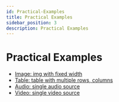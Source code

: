 ```yaml
---
id: Practical-Examples
title: Practical Examples
sidebar_position: 3
description: Practical Examples
---
```


# Practical Examples

- [Image: img with fixed width](files/image-example.html.txt)
- [Table: table with multiple rows, columns](files/table-example.html.txt)
- [Audio: single audio source](files/audio-example.html.txt)
- [Video: single video source](files/video-example.html.txt)
